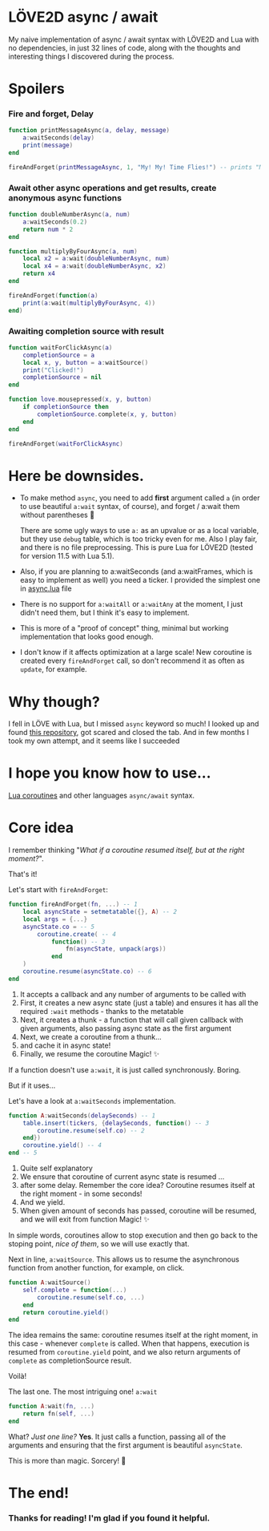 # LÖVE2D async / await

My naive implementation of async / await syntax with LÖVE2D and Lua with no dependencies, in just 32 lines of code, along with the thoughts and interesting things I discovered during the process.

# Spoilers

### Fire and forget, Delay
```lua
function printMessageAsync(a, delay, message)
    a:waitSeconds(delay)
    print(message)
end

fireAndForget(printMessageAsync, 1, "My! My! Time Flies!") -- prints "My! My! Time Flies!" in one second
```

### Await other async operations and get results, create anonymous async functions
```lua
function doubleNumberAsync(a, num)
    a:waitSeconds(0.2)
    return num * 2
end

function multiplyByFourAsync(a, num)
    local x2 = a:wait(doubleNumberAsync, num)
    local x4 = a:wait(doubleNumberAsync, x2)
    return x4
end

fireAndForget(function(a) 
    print(a:wait(multiplyByFourAsync, 4)) 
end)
```

### Awaiting completion source with result
```lua
function waitForClickAsync(a)
    completionSource = a
    local x, y, button = a:waitSource()
    print("Clicked!")
    completionSource = nil
end

function love.mousepressed(x, y, button)
    if completionSource then
        completionSource.complete(x, y, button)
    end
end

fireAndForget(waitForClickAsync)
```

# Here be downsides.

- To make method `async`, you need to add **first** argument called `a` 
(in order to use beautiful `a:wait` syntax, of course), and forget / a:wait them without parentheses 👻


    There are some ugly ways to use `a:` as an upvalue or as a local variable, but they use `debug` table, which is too tricky even for me. Also I play fair, and there is no file preprocessing. This is pure Lua for LÖVE2D (tested for version 11.5 with Lua 5.1).


- Also, if you are planning to a:waitSeconds (and a:waitFrames, which is easy to implement as well) you need a ticker. I provided the simplest one in [async.lua](async.lua) file


- There is no support for `a:waitAll` or `a:waitAny` at the moment, I just didn't need them, but I think it's easy to implement.


- This is more of a "proof of concept" thing, minimal but working implementation that looks good enough.


- I don't know if it affects optimization at a large scale! New coroutine is created every `fireAndForget` call, so don't recommend it as often as `update`, for example.


# Why though?

I fell in LÖVE with Lua, but I missed `async` keyword so much! I looked up and found [this repository](https://github.com/ms-jpq/lua-async-await), got scared and closed the tab. And in few months I took my own attempt, and it seems like I succeeded


# I hope you know how to use...
[Lua coroutines](https://www.lua.org/manual/5.1/manual.html#5.2) and other languages `async/await` syntax.

# Core idea

I remember thinking "_What if a coroutine resumed itself, but at the right moment?_". 

That's it!


Let's start with `fireAndForget`:

```lua
function fireAndForget(fn, ...) -- 1
    local asyncState = setmetatable({}, A) -- 2
    local args = {...}
    asyncState.co = -- 5
        coroutine.create( -- 4
            function() -- 3
                fn(asyncState, unpack(args))
            end
    )
    coroutine.resume(asyncState.co) -- 6
end
```

1. It accepts a callback and any number of arguments to be called with
2. First, it creates a new async state (just a table) and ensures it has all the required `:wait` methods - thanks to the metatable
3. Next, it creates a thunk - a function that will call given callback with given arguments, also passing async state as the first argument
4. Next, we create a coroutine from a thunk...
5. and cache it in async state!
6. Finally, we resume the coroutine
Magic! ✨

If a function doesn't use `a:wait`, it is just called synchronously. Boring.

But if it uses...

Let's have a look at `a:waitSeconds` implementation.

```lua
function A:waitSeconds(delaySeconds) -- 1
    table.insert(tickers, {delaySeconds, function() -- 3
        coroutine.resume(self.co) -- 2
    end})
    coroutine.yield() -- 4
end -- 5
```
1. Quite self explanatory
2. We ensure that coroutine of current async state is resumed ...
3. after some delay.
Remember the core idea? Coroutine resumes itself at the right moment - in some seconds!
4. And we yield. 
5. When given amount of seconds has passed, coroutine will be resumed, and we will exit from function
Magic! ✨


In simple words, coroutines allow to stop execution and then go back to the stoping point, _nice of them_, so we will use exactly that.

Next in line, `a:waitSource`. This allows us to resume the asynchronous function from another function, for example, on click.

```lua
function A:waitSource()
    self.complete = function(...)
        coroutine.resume(self.co, ...)
    end
    return coroutine.yield()
end
```

The idea remains the same: coroutine resumes itself at the right moment, in this case - whenever `complete` is called. When that happens, execution is resumed from `coroutine.yield` point, and we also return arguments of `complete` as completionSource result. 

Voilà!

The last one. The most intriguing one! `a:wait`

```lua
function A:wait(fn, ...)
    return fn(self, ...)
end
```

What? _Just one line?_
**Yes**. It just calls a function, passing all of the arguments and ensuring that the first argument is beautiful `asyncState`.

This is more than magic. 
Sorcery! 🔮


# The end!

### Thanks for reading! I'm glad if you found it helpful.


